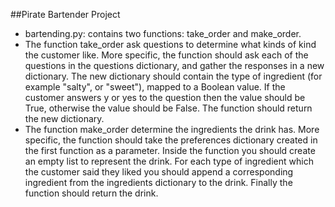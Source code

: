 ##Pirate Bartender Project
* bartending.py: contains two functions: take_order and make_order. 
* The function take_order ask questions to determine what kinds of kind the customer like. More specific, the function should ask each of the questions in the questions dictionary, and gather the responses in a new dictionary. The new dictionary should contain the type of ingredient (for example "salty", or "sweet"), mapped to a Boolean value. If the customer answers y or yes to the question then the value should be True, otherwise the value should be False. The function should return the new dictionary. 
* The function make_order determine the ingredients the drink has. More specific, the function should take the preferences dictionary created in the first function as a parameter. Inside the function you should create an empty list to represent the drink. For each type of ingredient which the customer said they liked you should append a corresponding ingredient from the ingredients dictionary to the drink. Finally the function should return the drink.

